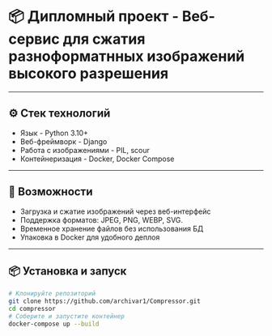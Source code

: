 # 📦 Дипломный проект - Веб-сервис для сжатия разноформатнных изображений высокого разрешения

---

## ⚙️ Стек технологий
 - Язык - Python 3.10+
 - Веб-фреймворк - Django
 - Работа с изображениями - PIL, scour
 - Контейнеризация - Docker, Docker Compose


---

## 🚀 Возможности

- Загрузка и сжатие изображений через веб-интерфейc
- Поддержка форматов: JPEG, PNG, WEBP, SVG.
- Временное хранение файлов без использования БД
- Упаковка в Docker для удобного деплоя

---

## 📦 Установка и запуск

```bash
# Клонируйте репозиторий
git clone https://github.com/archivar1/Compressor.git
cd compressor
# Соберите и запустите контейнер
docker-compose up --build
